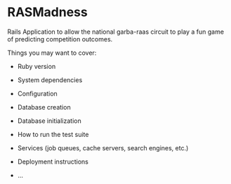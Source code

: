 # RASMadness

Rails Application to allow the national garba-raas circuit to play a fun game of predicting competition outcomes.

Things you may want to cover:

* Ruby version

* System dependencies

* Configuration

* Database creation

* Database initialization

* How to run the test suite

* Services (job queues, cache servers, search engines, etc.)

* Deployment instructions

* ...
